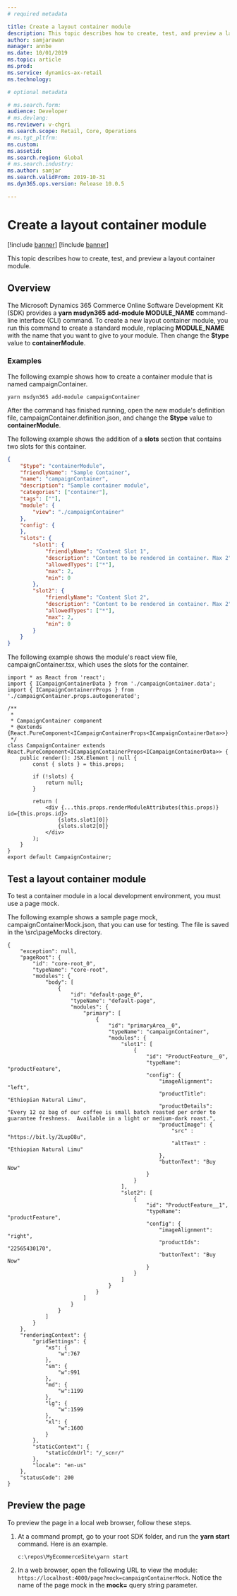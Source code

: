 ```yaml
---
# required metadata

title: Create a layout container module
description: This topic describes how to create, test, and preview a layout container module.
author: samjarawan
manager: annbe
ms.date: 10/01/2019
ms.topic: article
ms.prod: 
ms.service: dynamics-ax-retail
ms.technology: 

# optional metadata

# ms.search.form: 
audience: Developer
# ms.devlang: 
ms.reviewer: v-chgri
ms.search.scope: Retail, Core, Operations
# ms.tgt_pltfrm: 
ms.custom: 
ms.assetid: 
ms.search.region: Global
# ms.search.industry: 
ms.author: samjar
ms.search.validFrom: 2019-10-31
ms.dyn365.ops.version: Release 10.0.5

---
```


# Create a layout container module

[!include [banner](../includes/preview-banner.md)]
[!include [banner](../includes/banner.md)]

This topic describes how to create, test, and preview a layout container module.

## Overview

The Microsoft Dynamics 365 Commerce Online Software Development Kit (SDK) provides a **yarn msdyn365 add-module MODULE\_NAME** command-line interface (CLI) command. To create a new layout container module, you run this command to create a standard module, replacing **MODULE\_NAME** with the name that you want to give to your module. Then change the **$type** value to **containerModule**.

### Examples

The following example shows how to create a container module that is named campaignContainer.

```
yarn msdyn365 add-module campaignContainer
```

After the command has finished running, open the new module's definition file, campaignContainer.definition.json, and change the **$type** value to **containerModule**.

The following example shows the addition of a **slots** section that contains two slots for this container.

```json
{
    "$type": "containerModule",
    "friendlyName": "Sample Container",
    "name": "campaignContainer",
    "description": "Sample container module",
    "categories": ["container"],
    "tags": [""],
    "module": {
        "view": "./campaignContainer"
    },
    "config": {
    },
    "slots": {
        "slot1": {
            "friendlyName": "Content Slot 1",
            "description": "Content to be rendered in container. Max 2",
            "allowedTypes": ["*"],
            "max": 2,
            "min": 0
        },
        "slot2": {
            "friendlyName": "Content Slot 2",
            "description": "Content to be rendered in container. Max 2",
            "allowedTypes": ["*"],
            "max": 2,
            "min": 0
        }
    }
}
```

The following example shows the module's react view file, campaignContainer.tsx, which uses the slots for the container.

```
import * as React from 'react';
import { ICampaignContainerData } from './campaignContainer.data';
import { ICampaignContainerrProps } from './campaignContainer.props.autogenerated';

/**
 *
 * CampaignContainer component
 * @extends {React.PureComponent<ICampaignContainerProps<ICampaignContainerData>>}
 */
class CampaignContainer extends React.PureComponent<ICampaignContainerProps<ICampaignContainerData>> {
    public render(): JSX.Element | null {
        const { slots } = this.props;

        if (!slots) {
            return null;
        }

        return (
            <div {...this.props.renderModuleAttributes(this.props)} id={this.props.id}>
                {slots.slot1[0]}
                {slots.slot2[0]}
            </div>
        );
    }
}
export default CampaignContainer;
```

## Test a layout container module

To test a container module in a local development environment, you must use a page mock.

The following example shows a sample page mock, campaignContainerMock.json, that you can use for testing. The file is saved in the \\src\\pageMocks directory.

```
{
    "exception": null,
    "pageRoot": {
        "id": "core-root_0",
        "typeName": "core-root",
        "modules": {
            "body": [
                {
                    "id": "default-page_0",
                    "typeName": "default-page",
                    "modules": {
                        "primary": [
                            {
                                "id": "primaryArea__0",
                                "typeName": "campaignContainer",
                                "modules": {
                                    "slot1": [
                                        { 
                                            "id": "ProductFeature__0",
                                            "typeName": "productFeature",
                                            "config": {
                                                "imageAlignment": "left",
                                                "productTitle": "Ethiopian Natural Limu",
                                                "productDetails": "Every 12 oz bag of our coffee is small batch roasted per order to guarantee freshness.  Available in a light or medium-dark roast.",
                                                "productImage": {
                                                    "src" : "https://bit.ly/2LupO8u",
                                                    "altText" : "Ethiopian Natural Limu"
                                                },
                                                "buttonText": "Buy Now"
                                            }
                                        }
                                    ],
                                    "slot2": [
                                        {                                     
                                            "id": "ProductFeature__1",
                                            "typeName": "productFeature",
                                            "config": {
                                                "imageAlignment": "right",
                                                "productIds": "22565430170",
                                                "buttonText": "Buy Now"
                                            }
                                        }
                                    ]
                                }
                            }
                        ]
                    }
                }
            ]
        }
    },
    "renderingContext": {
        "gridSettings": {
            "xs": {
                "w":767
            },
            "sm": {
                "w":991
            },
            "md": {
                "w":1199
            },
            "lg": {
                "w":1599
            },
            "xl": {
                "w":1600
            }
        },        
        "staticContext": {
            "staticCdnUrl": "/_scnr/"
        },
        "locale": "en-us"
    },
    "statusCode": 200
}
```

## Preview the page

To preview the page in a local web browser, follow these steps.

1. At a command prompt, go to your root SDK folder, and run the **yarn start** command. Here is an example.

    ```
    c:\repos\MyEcommerceSite\yarn start
    ```

2. In a web browser, open the following URL to view the module: `https://localhost:4000/page?mock=campaignContainerMock`. Notice the name of the page mock in the **mock=** query string parameter.
